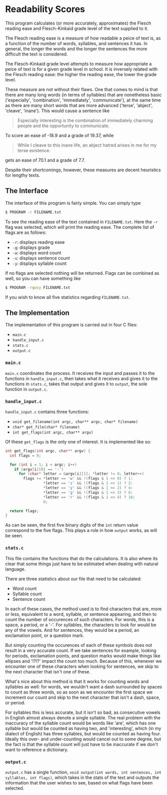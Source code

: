 # Readability Scores

This program calculates (or more accurately, approximates) the Flesch reading ease and Flesch-Kinkaid grade level of the text supplied to it.

The Flesch reading ease is a measure of how readable a peice of text is, as a function of the number of words, syllables, and sentences it has. In general, the longer the words and the longer the sentences the more difficult the text is considered.

The Flesch-Kinkaid grade level attempts to measure how appropriate a peice of text is for a given grade level in school. It is inversely related with the Flesch reading ease: the higher the reading ease, the lower the grade level.

These measure are not without their flaws. One that comes to mind is that there are many long words (in terms of syllables) that are nonetheless basic ('especially', 'combination', 'immediately', 'communicate'), at the same time as there are many short words that are more advanced ('terse', 'abject', 'cleave', 'inane'). This would cause a sentence like

> Especially interesting is the combination of immediately charming people and the opportunity to communicate.

To score an ease of -18.9 and a grade of 19.37, while

> While I cleave to this inane life, an abject hatred arises in me for my terse existence.

gets an ease of 70.1 and a grade of 7.7.

Despite their shortcomings, however, these measures are decent heuristics for lengthy texts.

## The Interface

The interface of this program is fairly simple. You can simply type

```bash
$ PROGRAM -r FILENAME.txt
```

To see the reading ease of the text contained in `FILENAME.txt`. Here the `-r` flag was selected, which will print the reading ease. The complete list of flags are as follows:

* `-r`: displays reading ease
* `-g`: displays grade
* `-w`: displays word count
* `-s`: displays sentence count
* `-y`: displays syllable count

If no flags are selected nothing will be returned. Flags can be combined as well, so you can have something like

```bash
$ PROGRAM -rgwsy FILENAME.txt
```

If you wish to know all five statistics regarding `FILENAME.txt`.

## The Implementation

The implementation of this program is carried out in four C files:

* `main.c`
* `handle_input.c`
* `stats.c`
* `output.c`

### `main.c`

`main.c` coordinates the process. It receives the input and passes it to the functions in `handle_input.c`, then takes what it receives and gives it to the functions in `stats.c`, takes that output and gives it to `output`, the sole function in `output.c`.

### `handle_input.c`

`handle_input.c` contains three functions:

* `void get_filename(int argc, char** argv, char* filename)`
* `char* get_file(char* filename)`
* `int get_flags(int argc, char** argv)`

Of these `get_flags` is the only one of interest. It is implemented like so:

```C
int get_flags(int argc, char** argv) {
  int flags = 0;

  for (int i = 1; i < argc; i++)
    if (argv[i][0] == '-')
      for (char* letter = &argv[i][1]; *letter != 0; letter++)
        flags += *letter == 'w' && !(flags & 1 << 0) ? 1:
                 *letter == 's' && !(flags & 1 << 1) ? 2:
                 *letter == 'y' && !(flags & 1 << 2) ? 4:
                 *letter == 'g' && !(flags & 1 << 3) ? 8:
                 *letter == 'r' && !(flags & 1 << 4) ? 16:
                 0;

  return flags;
}
```

As can be seen, the first five binary digits of the `int` return value correspond to the five flags. This plays a role in how `output` works, as will be seen.

### `stats.c`

This file contains the functions that do the calculations. It is also where its clear that some things just have to be estimated when dealing with natural language.

There are three statistics about our file that need to be calculated:

* Word count
* Syllable count
* Sentence count

In each of these cases, the method used is to find characters that are, more or less, equivalent to a word, syllable, or sentence appearing, and then to count the number of occurences of such characters. For words, this is a space, a period, or a '-'. For syllables, the characters to look for would be any of the vowels. And for sentences, they would be a period, an exclamation point, or a question mark.

But simply counting the occurences of each of these symbols does not result in a very accurate count. If we take sentences for example, looking for periods, exclamation points, and question marks would make things like ellipses and '!?!?' impact the count too much. Because of this, whenever we encounter one of these characters when looking for sentences, we skip to the next character that isn't one of these.

What's nice about this method is that it works for counting words and syllables as well: for words, we wouldn't want a dash surrounded by spaces to count as three words, so as soon as we encounter the first space we increment our count and skip to the next character that isn't a dash, space, or period.

For syllables this is less accurate, but it isn't so bad, as consecutive vowels in English almost always denote a single syllable. The real problem with the inaccuracy of the syllable count would be words like 'are', which has one syllable but would be counted as having two, and 'interesting', which (in my dialect of English) has three syllables, but would be counted as having four. Ideally this over- and under-counting would cancel out to some degree, but the fact is that the syllable count will just have to be inaccurate if we don't want to reference a dictionary.

### `output.c`

`output.c` has a single function, `void output(int words, int sentences, int syllables, int flags)`, which takes in the stats of the text and outputs the information that the user wishes to see, based on what flags have been selected.
